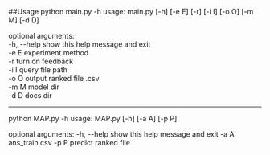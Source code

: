 ##Usage
python main.py -h
usage: main.py [-h] [-e E] [-r] [-i I] [-o O] [-m M] [-d D]  
   
optional arguments:  
  -h, --help  show this help message and exit  
  -e E        experiment method  
  -r          turn on feedback  
  -i I        query file path  
  -o O        output ranked file .csv  
  -m M        model dir  
  -d D        docs dir  
  
------
python MAP.py -h
usage: MAP.py [-h] [-a A] [-p P]

optional arguments:
  -h, --help  show this help message and exit
  -a A        ans_train.csv
  -p P        predict ranked file

